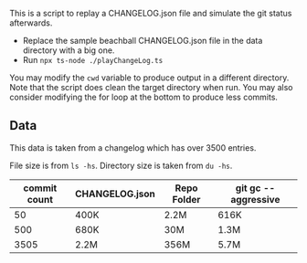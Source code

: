 This is a script to replay a CHANGELOG.json file and simulate the git status afterwards.

- Replace the sample beachball CHANGELOG.json file in the data directory with a big one.
- Run `npx ts-node ./playChangeLog.ts`

You may modify the `cwd` variable to produce output in a different directory. Note that the script does clean the target directory when run. You may also consider modifying the for loop at the bottom to produce less commits.

## Data

This data is taken from a changelog which has over 3500 entries.

File size is from `ls -hs`. Directory size is taken from `du -hs`.

| commit count | CHANGELOG.json | Repo Folder | git gc --aggressive |
|---|---|---|---|
| 50 | 400K | 2.2M | 616K |
| 500 | 680K | 30M | 1.3M |
| 3505 | 2.2M | 356M | 5.7M |
